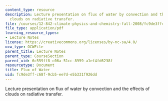 ```yaml
---
content_type: resource
description: Lecture presentation on flux of water by convection and the effects of
  clouds on radiative transfer.
file: /courses/12-842-climate-physics-and-chemistry-fall-2008/fc9de3ffc68f9cb5ee7de5b331f926dd_part3_lec4.pdf
file_type: application/pdf
learning_resource_types:
- Lecture Notes
license: https://creativecommons.org/licenses/by-nc-sa/4.0/
ocw_type: OCWFile
parent_title: Lecture Notes
parent_type: CourseSection
parent_uid: 6c559ff8-c06a-51cc-8959-a1ef4fd6238f
resourcetype: Document
title: Flux of Water
uid: fc9de3ff-c68f-9cb5-ee7d-e5b331f926dd
---
```

Lecture presentation on flux of water by convection and the effects of clouds on radiative transfer.